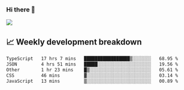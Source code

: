 ### Hi there 👋
<img align="center" src="https://github-readme-stats.vercel.app/api?username=Tumao727&show_icons=true&hide_title=true&theme=dracula" />


## 📈 Weekly development breakdown
<!--START_SECTION:waka-->

```txt
TypeScript   17 hrs 7 mins   █████████████████▒░░░░░░░   68.95 %
JSON         4 hrs 51 mins   █████░░░░░░░░░░░░░░░░░░░░   19.56 %
Other        1 hr 23 mins    █▒░░░░░░░░░░░░░░░░░░░░░░░   05.61 %
CSS          46 mins         ▓░░░░░░░░░░░░░░░░░░░░░░░░   03.14 %
JavaScript   13 mins         ▒░░░░░░░░░░░░░░░░░░░░░░░░   00.89 %
```

<!--END_SECTION:waka-->